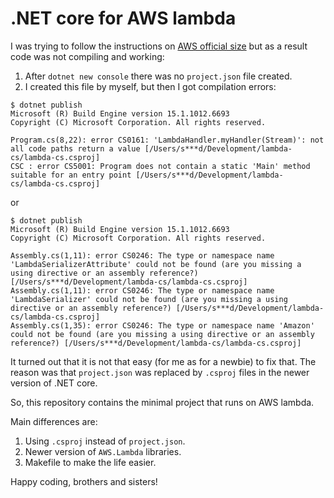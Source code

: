 # .NET core for AWS lambda
I was trying to follow the instructions on [AWS official size](http://docs.aws.amazon.com/lambda/latest/dg/lambda-dotnet-coreclr-deployment-package.html)
but as a result code was not compiling and working:

1. After `dotnet new console` there was no `project.json` file created.
2. I created this file by myself, but then I got compilation errors:

```
$ dotnet publish
Microsoft (R) Build Engine version 15.1.1012.6693
Copyright (C) Microsoft Corporation. All rights reserved.

Program.cs(8,22): error CS0161: 'LambdaHandler.myHandler(Stream)': not all code paths return a value [/Users/s***d/Development/lambda-cs/lambda-cs.csproj]
CSC : error CS5001: Program does not contain a static 'Main' method suitable for an entry point [/Users/s***d/Development/lambda-cs/lambda-cs.csproj]
```

or

```
$ dotnet publish
Microsoft (R) Build Engine version 15.1.1012.6693
Copyright (C) Microsoft Corporation. All rights reserved.

Assembly.cs(1,11): error CS0246: The type or namespace name 'LambdaSerializerAttribute' could not be found (are you missing a using directive or an assembly reference?) [/Users/s***d/Development/lambda-cs/lambda-cs.csproj]
Assembly.cs(1,11): error CS0246: The type or namespace name 'LambdaSerializer' could not be found (are you missing a using directive or an assembly reference?) [/Users/s***d/Development/lambda-cs/lambda-cs.csproj]
Assembly.cs(1,35): error CS0246: The type or namespace name 'Amazon' could not be found (are you missing a using directive or an assembly reference?) [/Users/s***d/Development/lambda-cs/lambda-cs.csproj]
```

It turned out that it is not that easy (for me as for a newbie) to fix that. The reason was that `project.json` was replaced by `.csproj` files in the newer version of .NET core.

So, this repository contains the minimal project that runs on AWS lambda.

Main differences are:
1. Using `.csproj` instead of `project.json`.
2. Newer version of `AWS.Lambda` libraries.
3. Makefile to make the life easier.

Happy coding, brothers and sisters!
